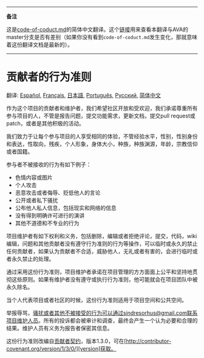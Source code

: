 ___
**备注**

这是[code-of-coduct.md](https://github.com/sindresorhus/ava/blob/master/code-of-coduct.md)的简体中文翻译。这个[链接](https://github.com/sindresorhus/ava/compare/master...zhaozhiming:master)用来查看本翻译与AVA的master分支是否有差别（如果你没有看到`code-of-coduct.md`发生变化，那就意味着这份翻译文档是最新的）。
___

# 贡献者的行为准则

翻译: [Español](https://github.com/sindresorhus/ava-docs/blob/master/es_ES/code-of-conduct.md), [Français](https://github.com/sindresorhus/ava-docs/blob/master/fr_FR/code-of-conduct.md), [日本語](https://github.com/sindresorhus/ava-docs/blob/master/ja_JP/code-of-conduct.md), [Português](https://github.com/sindresorhus/ava-docs/blob/master/pt_BR/code-of-conduct.md), [Русский](https://github.com/sindresorhus/ava-docs/blob/master/ru_RU/code-of-conduct.md), [简体中文](https://github.com/sindresorhus/ava-docs/blob/master/zh_CN/code-of-conduct.md)

作为这个项目的贡献者和维护者，我们希望社区开放和受欢迎，我们承诺尊重所有参与项目的人，不管是报告问题，提交功能需求，更新文档，提交pull request或patch，或者是其他积极的活动。

我们致力于让每个参与项目的人享受相同的体验，不管经验水平，性别，性别身份和表达，性取向，残疾，个人形象，身体大小，种族，种族渊源，年龄，宗教信仰或者国籍。

参与者不被接收的行为有如下例子：

* 色情内容或图片
* 个人攻击
* 恶意攻击或者侮辱、贬低他人的言论
* 公开或者私下骚扰
* 公布他人私人信息，包括现实和网络的信息
* 没有得到明确许可进行的演讲
* 其他不道德和不专业的行为

项目维护者有如下权利和义务，包括删除，编辑或者拒绝评论，提交，代码，wiki编辑，问题和其他贡献者没有遵守行为准则的行为等操作，可以临时或永久的禁止任何贡献者，如果认为贡献者不合适，威胁他人，无礼或者有害的，会进行临时或者永久禁止的处理。

通过采用这份行为准则，项目维护者承诺在项目管理的方方面面上公平和坚持地贯彻这些原则。如果有维护者没有遵守或执行行为准则，他可能就会在项目团队中被永久除名。


当个人代表项目或者社区的时候，这份行为准则适用于项目空间和公共空间。

举报辱骂，骚扰或者其他不被接受的行为可以通过sindresorhus@gmail.com联系项目维护人员。所有的投诉都会被审计和调查，最终会产生一个认为必要和合理的结果。维护人员有义务为报告者保密其信息。

这份行为准则改编自[贡献者契约][homepage]，版本1.3.0，可在[http://contributor-covenant.org/version/1/3/0/][version]获取。

[homepage]: http://contributor-covenant.org
[version]: http://contributor-covenant.org/version/1/3/0/

